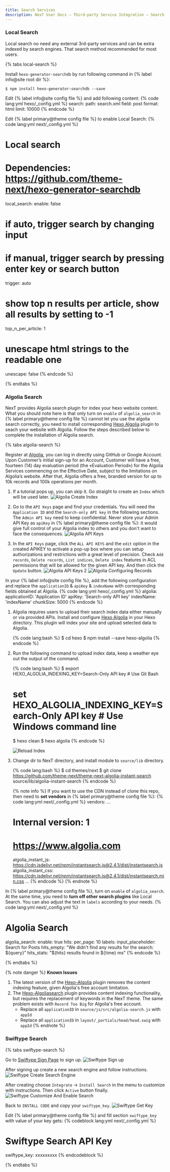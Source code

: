 ```yaml
---
title: Search Services
description: NexT User Docs – Third-party Service Integration – Search Services
---
```

### Local Search

Local search no need any external 3rd-party services and can be extra indexed by search engines. That search method recommended for most users.

{% tabs local-search %}
<!-- tab Installation → -->
Install `hexo-generator-searchdb` by run following command in {% label info@site root dir %}:

    $ npm install hexo-generator-searchdb --save

<!-- endtab -->

<!-- tab Hexo Config → -->
Edit {% label info@site config file %} and add following content:
{% code lang:yml hexo/_config.yml %}
search:
  path: search.xml
  field: post
  format: html
  limit: 10000
{% endcode %}
<!-- endtab -->

<!-- tab NexT Config -->
Edit {% label primary@theme config file %} to enable Local Search:
{% code lang:yml next/_config.yml %}
# Local search
# Dependencies: https://github.com/theme-next/hexo-generator-searchdb
local_search:
  enable: false
  # if auto, trigger search by changing input
  # if manual, trigger search by pressing enter key or search button
  trigger: auto
  # show top n results per article, show all results by setting to -1
  top_n_per_article: 1
  # unescape html strings to the readable one
  unescape: false
{% endcode %}
<!-- endtab -->
{% endtabs %}

### Algolia Search

NexT provides Algolia search plugin for index your hexo website content. What you should note here is that only turn on `enable` of `algolia_search` in {% label primary@theme config file %} cannot let you use the algolia search correctly, you need to install corresponding [Hexo Algolia](https://github.com/oncletom/hexo-algolia) plugin to seach your website with Algolia. Follow the steps described below to complete the installation of Algolia search.

{% tabs algolia-search %}
<!-- tab Registration → -->
Register at [Algolia](https://www.algolia.com), you can log in directly using GitHub or Google Account. Upon Customer’s initial sign-up for an Account, Customer will have a free, fourteen (14) day evaluation period (the «Evaluation Period») for the Algolia Services commencing on the Effective Date, subject to the limitations on Algolia’s website. After that, Algolia offers a free, branded version for up to 10k records and 100k operations per month.
<!-- endtab -->

<!-- tab Algolia Config → -->
1. If a tutorial pops up, you can skip it. Go straight to create an `Index` which will be used later.
![Algolia Create Index](/images/docs/algolia-2.png)

2. Go to the `API Keys` page and find your credentials. You will need the `Application ID` and the `Search-only API key` in the following sections. The `Admin API key` need to keep confidential. Never store your Admin API Key as `apiKey` in {% label primary@theme config file %}: it would give full control of your Algolia index to others and you don't want to face the consequences.
![Algolia API Keys](/images/docs/algolia-4.png)

3. In the `API Keys` page, click the `ALL API KEYS` and the `edit` option in the created APIKEY to activate a pop-up box where you can setup authorizations and restrictions with a great level of precision. Check `Add records`, `Delete records`, `List indices`, `Delete index` features in ACL permissions that will be allowed for the given API key. And then click the `Update` button.
![Algolia API Keys 2](/images/docs/algolia-5.png) ![Algolia Configuring Records](/images/docs/algolia-5-2.png)
<!-- endtab -->

<!-- tab Hexo Config → -->
In your {% label info@site config file %}, add the following configuration and replace the `applicationID` & `apiKey` & `indexName` with corresponding fields obtained at Algolia.
{% code lang:yml hexo/_config.yml %}
algolia:
  applicationID: 'Application ID'
  apiKey: 'Search-only API key'
  indexName: 'indexName'
  chunkSize: 5000
{% endcode %}
<!-- endtab -->

<!-- tab Algolia Module → -->
1. Algolia requires users to upload their search index data either manually or via provided APIs. Install and configure [Hexo Algolia](https://github.com/oncletom/hexo-algolia) in your Hexo directory. This plugin will index your site and upload selected data to Algolia.

   {% code lang:bash %}
   $ cd hexo
   $ npm install --save hexo-algolia
   {% endcode %}

2. Run the following command to upload index data, keep a weather eye out the output of the command.

   {% code lang:bash %}
   $ export HEXO_ALGOLIA_INDEXING_KEY=Search-Only API key # Use Git Bash
   # set HEXO_ALGOLIA_INDEXING_KEY=Search-Only API key # Use Windows command line
   $ hexo clean
   $ hexo algolia
   {% endcode %}

   ![Reload Index](/images/docs/algolia-7.png)

3. Change dir to NexT directory, and install module to `source/lib` directory.

   {% code lang:bash %}
   $ cd themes/next
   $ git clone https://github.com/theme-next/theme-next-algolia-instant-search source/lib/algolia-instant-search
   {% endcode %}

   {% note info %}
   If you want to use the CDN instead of clone this repo, then need to **set vendors** in {% label primary@theme config file %}:
   {% code lang:yml next/_config.yml %}
   vendors:
     ...
     # Internal version: 1
     # https://www.algolia.com
     algolia_instant_js: https://cdn.jsdelivr.net/npm/instantsearch.js@2.4.1/dist/instantsearch.js
     algolia_instant_css: https://cdn.jsdelivr.net/npm/instantsearch.js@2.4.1/dist/instantsearch.min.css
     ...
   {% endcode %}
   {% endnote %}
<!-- endtab -->

<!-- tab NexT Config -->
In {% label primary@theme config file %}, turn on `enable` of `algolia_search`. At the same time, you need to **turn off other search plugins** like Local Search. You can also adjust the text in `labels` according to your needs.
{% code lang:yml next/_config.yml %}
# Algolia Search
algolia_search:
  enable: true
  hits:
    per_page: 10
  labels:
    input_placeholder: Search for Posts
    hits_empty: "We didn't find any results for the search: ${query}"
    hits_stats: "${hits} results found in ${time} ms"
{% endcode %}
<!-- endtab -->
{% endtabs %}

{% note danger %}
**Known Issues**

1. The latest version of the [Hexo-Algolia](https://github.com/oncletom/hexo-algolia) plugin removes the content indexing feature, given Algolia's free account limitation.
2. The [Hexo-Algoliasearch](https://github.com/LouisBarranqueiro/hexo-algoliasearch) plugin provides content indexing functionality, but requires the replacement of keywords in the NexT theme. The same problem exists with `Record Too Big` for Algolia's free account.
   - Replace all `applicationID` in `source/js/src/algolia-search.js` with `appId`
   - Replace all `applicationID` in `layout/_partials/head/head.swig` with `appId`
{% endnote %}

### Swiftype Search

{% tabs swiftype-search %}
<!-- tab Sign up → -->
Go to [Swiftype Sign Page](https://swiftype.com/users/sign_up) to sign up.
![Swiftype Sign up](/images/docs/swiftype-1.png)
<!-- endtab -->

<!-- tab Create Search Engine → -->
After signing up create a new search engine and follow instructions.
![Swiftype Create Search Engine](/images/docs/swiftype-2.png)
<!-- endtab -->

<!-- tab Customize and Enable Search → -->
After creating choose `Integrate` → `Install Search` in the menu to customize with instructions. Then click `Active` button finally.
![Swiftype Customize And Enable Search](/images/docs/swiftype-3.png)
<!-- endtab -->

<!-- tab Get Key → -->
Back to `INSTALL CODE` and copy your `swiftype_key`.
![Swiftype Get Key](/images/docs/swiftype-4.png)
<!-- endtab -->

<!-- tab NexT Config -->
Edit {% label primary@theme config file %} and fill section `swiftype_key` with value of your key gets:
{% codeblock lang:yml next/_config.yml %}
# Swiftype Search API Key
swiftype_key: xxxxxxxxx
{% endcodeblock %}
<!-- endtab -->
{% endtabs %}
